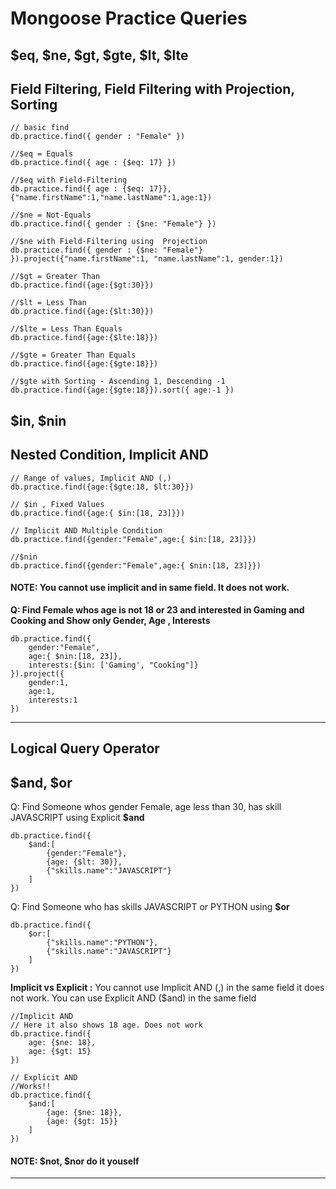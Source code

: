 # Mongoose Practice Queries
<!-- ctrl + shift + v -->
## $eq, $ne, $gt, $gte, $lt, $lte
## Field Filtering, Field Filtering with Projection, Sorting
```
// basic find
db.practice.find({ gender : "Female" })

//$eq = Equals
db.practice.find({ age : {$eq: 17} })

//$eq with Field-Filtering
db.practice.find({ age : {$eq: 17}}, {"name.firstName":1,"name.lastName":1,age:1})

//$ne = Not-Equals
db.practice.find({ gender : {$ne: "Female"} })

//$ne with Field-Filtering using  Projection
db.practice.find({ gender : {$ne: "Female"} }).project({"name.firstName":1, "name.lastName":1, gender:1})

//$gt = Greater Than
db.practice.find({age:{$gt:30}})

//$lt = Less Than
db.practice.find({age:{$lt:30}})

//$lte = Less Than Equals
db.practice.find({age:{$lte:18}})

//$gte = Greater Than Equals
db.practice.find({age:{$gte:18}})

//$gte with Sorting - Ascending 1, Descending -1
db.practice.find({age:{$gte:18}}).sort({ age:-1 })
```

## $in, $nin
## Nested Condition, Implicit AND
```
// Range of values, Implicit AND (,)
db.practice.find({age:{$gte:18, $lt:30}})

// $in , Fixed Values
db.practice.find({age:{ $in:[18, 23]}})

// Implicit AND Multiple Condition
db.practice.find({gender:"Female",age:{ $in:[18, 23]}})

//$nin
db.practice.find({gender:"Female",age:{ $nin:[18, 23]}})
```
#### **NOTE:** You cannot use implicit and in same field. It does not work.
**Q: Find Female whos age is not 18 or 23 and interested in Gaming and Cooking and Show only Gender, Age , Interests**
```
db.practice.find({
    gender:"Female",
    age:{ $nin:[18, 23]},
    interests:{$in: ['Gaming', "Cooking"]}
}).project({
    gender:1,
    age:1,
    interests:1
})
```
---
## **Logical Query Operator**
## $and, $or
Q: Find Someone whos gender Female, age less than 30, has skill JAVASCRIPT using Explicit **$and**
```
db.practice.find({
    $and:[
        {gender:"Female"},
        {age: {$lt: 30}},
        {"skills.name":"JAVASCRIPT"}
    ]
})
```
Q: Find Someone who has skills JAVASCRIPT or PYTHON using **$or**
```
db.practice.find({
    $or:[
        {"skills.name":"PYTHON"},
        {"skills.name":"JAVASCRIPT"}
    ]
})
```
**Implicit vs Explicit :**
You cannot use Implicit AND (,) in the same field it does not work. You can use Explicit AND ($and) in the same field
```
//Implicit AND
// Here it also shows 18 age. Does not work
db.practice.find({
    age: {$ne: 18},
    age: {$gt: 15}
})

// Explicit AND
//Works!!
db.practice.find({
    $and:[
        {age: {$ne: 18}},
        {age: {$gt: 15}}
    ]
})
```

#### **NOTE:** $not, $nor do it youself
---